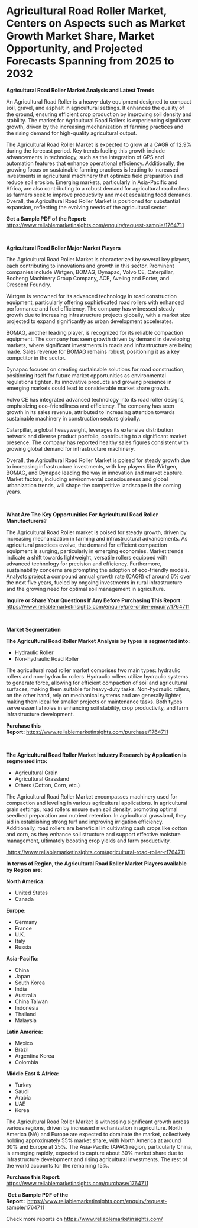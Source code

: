 <p><h1>Agricultural Road Roller Market, Centers on Aspects such as Market Growth Market Share, Market Opportunity, and Projected Forecasts Spanning from 2025 to 2032</h1></p><p><strong>Agricultural Road Roller Market Analysis and Latest Trends</strong></p>
<p><p>An Agricultural Road Roller is a heavy-duty equipment designed to compact soil, gravel, and asphalt in agricultural settings. It enhances the quality of the ground, ensuring efficient crop production by improving soil density and stability. The market for Agricultural Road Rollers is experiencing significant growth, driven by the increasing mechanization of farming practices and the rising demand for high-quality agricultural output.</p><p>The Agricultural Road Roller Market is expected to grow at a CAGR of 12.9% during the forecast period. Key trends fueling this growth include advancements in technology, such as the integration of GPS and automation features that enhance operational efficiency. Additionally, the growing focus on sustainable farming practices is leading to increased investments in agricultural machinery that optimize field preparation and reduce soil erosion. Emerging markets, particularly in Asia-Pacific and Africa, are also contributing to a robust demand for agricultural road rollers as farmers seek to improve productivity and meet escalating food demands. Overall, the Agricultural Road Roller Market is positioned for substantial expansion, reflecting the evolving needs of the agricultural sector.</p></p>
<p><strong>Get a Sample PDF of the Report:&nbsp;</strong> <a href="https://www.reliablemarketinsights.com/enquiry/request-sample/1764711?utm_campaign=3320&utm_medium=2&utm_source=Github&utm_content=ia&utm_term=11042025&utm_id=agricultural-road-roller">https://www.reliablemarketinsights.com/enquiry/request-sample/1764711</a></p>
<p>&nbsp;</p>
<p><strong>Agricultural Road Roller Major Market Players</strong></p>
<p><p>The Agricultural Road Roller Market is characterized by several key players, each contributing to innovations and growth in this sector. Prominent companies include Wirtgen, BOMAG, Dynapac, Volvo CE, Caterpillar, Bocheng Machinery Group Company, ACE, Aveling and Porter, and Crescent Foundry.</p><p>Wirtgen is renowned for its advanced technology in road construction equipment, particularly offering sophisticated road rollers with enhanced performance and fuel efficiency. The company has witnessed steady growth due to increasing infrastructure projects globally, with a market size projected to expand significantly as urban development accelerates.</p><p>BOMAG, another leading player, is recognized for its reliable compaction equipment. The company has seen growth driven by demand in developing markets, where significant investments in roads and infrastructure are being made. Sales revenue for BOMAG remains robust, positioning it as a key competitor in the sector.</p><p>Dynapac focuses on creating sustainable solutions for road construction, positioning itself for future market opportunities as environmental regulations tighten. Its innovative products and growing presence in emerging markets could lead to considerable market share growth.</p><p>Volvo CE has integrated advanced technology into its road roller designs, emphasizing eco-friendliness and efficiency. The company has seen growth in its sales revenue, attributed to increasing attention towards sustainable machinery in construction sectors globally.</p><p>Caterpillar, a global heavyweight, leverages its extensive distribution network and diverse product portfolio, contributing to a significant market presence. The company has reported healthy sales figures consistent with growing global demand for infrastructure machinery.</p><p>Overall, the Agricultural Road Roller Market is poised for steady growth due to increasing infrastructure investments, with key players like Wirtgen, BOMAG, and Dynapac leading the way in innovation and market capture. Market factors, including environmental consciousness and global urbanization trends, will shape the competitive landscape in the coming years.</p></p>
<p>&nbsp;</p>
<p><strong>What Are The Key Opportunities For Agricultural Road Roller Manufacturers?</strong></p>
<p><p>The Agricultural Road Roller market is poised for steady growth, driven by increasing mechanization in farming and infrastructural advancements. As agricultural practices evolve, the demand for efficient compaction equipment is surging, particularly in emerging economies. Market trends indicate a shift towards lightweight, versatile rollers equipped with advanced technology for precision and efficiency. Furthermore, sustainability concerns are prompting the adoption of eco-friendly models. Analysts project a compound annual growth rate (CAGR) of around 6% over the next five years, fueled by ongoing investments in rural infrastructure and the growing need for optimal soil management in agriculture.</p></p>
<p><strong>Inquire or Share Your Questions If Any Before Purchasing This Report:</strong> <a href="https://www.reliablemarketinsights.com/enquiry/pre-order-enquiry/1764711?utm_campaign=3320&utm_medium=2&utm_source=Github&utm_content=ia&utm_term=11042025&utm_id=agricultural-road-roller">https://www.reliablemarketinsights.com/enquiry/pre-order-enquiry/1764711</a></p>
<p>&nbsp;</p>
<p><strong>Market Segmentation</strong></p>
<p><strong>The Agricultural Road Roller Market Analysis by types is segmented into:</strong></p>
<p><ul><li>Hydraulic Roller</li><li>Non-hydraulic Road Roller</li></ul></p>
<p><p>The agricultural road roller market comprises two main types: hydraulic rollers and non-hydraulic rollers. Hydraulic rollers utilize hydraulic systems to generate force, allowing for efficient compaction of soil and agricultural surfaces, making them suitable for heavy-duty tasks. Non-hydraulic rollers, on the other hand, rely on mechanical systems and are generally lighter, making them ideal for smaller projects or maintenance tasks. Both types serve essential roles in enhancing soil stability, crop productivity, and farm infrastructure development.</p></p>
<p><strong>Purchase this Report:&nbsp;</strong><a href="https://www.reliablemarketinsights.com/purchase/1764711?utm_campaign=3320&utm_medium=2&utm_source=Github&utm_content=ia&utm_term=11042025&utm_id=agricultural-road-roller">https://www.reliablemarketinsights.com/purchase/1764711</a></p>
<p>&nbsp;</p>
<p><strong>The Agricultural Road Roller Market Industry Research by Application is segmented into:</strong></p>
<p><ul><li>Agricultural Grain</li><li>Agricultural Grassland</li><li>Others (Cotton, Corn, etc.)</li></ul></p>
<p><p>The Agricultural Road Roller Market encompasses machinery used for compaction and leveling in various agricultural applications. In agricultural grain settings, road rollers ensure even soil density, promoting optimal seedbed preparation and nutrient retention. In agricultural grassland, they aid in establishing strong turf and improving irrigation efficiency. Additionally, road rollers are beneficial in cultivating cash crops like cotton and corn, as they enhance soil structure and support effective moisture management, ultimately boosting crop yields and farm productivity.</p></p>
<p><a href="https://www.reliablemarketinsights.com/agricultural-road-roller-r1764711?utm_campaign=3320&utm_medium=2&utm_source=Github&utm_content=ia&utm_term=11042025&utm_id=agricultural-road-roller">&nbsp;https://www.reliablemarketinsights.com/agricultural-road-roller-r1764711</a></p>
<p><strong>In terms of Region, the Agricultural Road Roller Market Players available by Region are:</strong></p>
<p>
    <p> <strong> North America: </strong>
        <ul>
            <li>United States</li>
            <li>Canada</li>
        </ul>
        </p> 
    <p> <strong> Europe: </strong>
        <ul>
            <li>Germany</li>
            <li>France</li>
            <li>U.K.</li>
            <li>Italy</li>
            <li>Russia</li>
        </ul>
        </p> 
    <p> <strong> Asia-Pacific: </strong>
        <ul>
            <li>China</li>
            <li>Japan</li>
            <li>South Korea</li>
            <li>India</li>
            <li>Australia</li>
            <li>China Taiwan</li>
            <li>Indonesia</li>
            <li>Thailand</li>
            <li>Malaysia</li>
        </ul>
        </p> 
    <p> <strong> Latin America: </strong>
        <ul>
            <li>Mexico</li>
            <li>Brazil</li>
            <li>Argentina Korea</li>
            <li>Colombia</li>
        </ul>
        </p> 
    <p> <strong> Middle East & Africa: </strong>
        <ul>
            <li>Turkey</li>
            <li>Saudi</li>
            <li>Arabia</li>
            <li>UAE</li>
            <li>Korea</li>
        </ul>
    </p>
    </p>
<p><p>The Agricultural Road Roller Market is witnessing significant growth across various regions, driven by increased mechanization in agriculture. North America (NA) and Europe are expected to dominate the market, collectively holding approximately 55% market share, with North America at around 30% and Europe at 25%. The Asia-Pacific (APAC) region, particularly China, is emerging rapidly, expected to capture about 30% market share due to infrastructure development and rising agricultural investments. The rest of the world accounts for the remaining 15%.</p></p>
<p><strong>Purchase this Report: </strong><a href="https://www.reliablemarketinsights.com/purchase/1764711?utm_campaign=3320&utm_medium=2&utm_source=Github&utm_content=ia&utm_term=11042025&utm_id=agricultural-road-roller">https://www.reliablemarketinsights.com/purchase/1764711</a></p>
<p>&nbsp;<strong>Get a Sample PDF of the Report:&nbsp;&nbsp;</strong><a href="https://www.reliablemarketinsights.com/enquiry/request-sample/1764711?utm_campaign=3320&utm_medium=2&utm_source=Github&utm_content=ia&utm_term=11042025&utm_id=agricultural-road-roller">https://www.reliablemarketinsights.com/enquiry/request-sample/1764711</a></p>
<p><strong></strong></p>
<p>Check more reports on <a href="https://www.reliablemarketinsights.com/?utm_campaign=3320&utm_medium=2&utm_source=Github&utm_content=ia&utm_term=11042025&utm_id=agricultural-road-roller">https://www.reliablemarketinsights.com/</a></p>